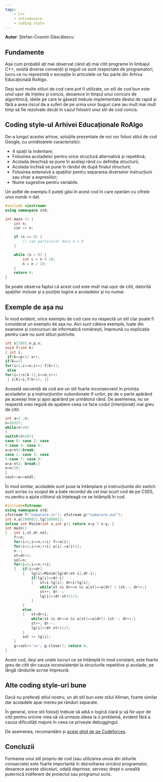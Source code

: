 ```yaml
---
tags:
    - C++
    - introducere
    - coding style
---
```


**Autor**: Ștefan-Cosmin Dăscălescu

## Fundamente

Așa cum probabil ați mai observat când ați mai citit programe în limbajul C++, există diverse convenții și reguli ce sunt respectate de programatori, lucru ce nu reprezintă o excepție în articolele ce fac parte din Arhiva Educațională RoAlgo. 

Deși sunt multe stiluri de cod care pot fi utilizate, un stil de cod bun este unul ușor de înțeles și concis, deoarece în timpul unui concurs de algoritmică, ideile pe care le găsești trebuie implementate destul de rapid și fără a avea riscul de a suferi de pe urma unor buguri care iau mult mai mult timp să fie rezolvate decât în cazul folosirii unui stil de cod concis.

## Coding style-ul Arhivei Educaționale RoAlgo 

De-a lungul acestei arhive, soluțiile prezentate de noi vor folosi stilul de cod Google, cu următoarele caracteristici:

* $4$ spații la indentare;
* Folosirea acoladelor pentru orice structură alternativă și repetitivă;
* Acolada deschisă se pune în același rând cu definiția structurii;
* Acolada închisă se pune în rândul de după finalul structurii;
* Folosirea extensivă a spațiilor pentru separarea diverselor instrucțiuni sau chiar a expresiilor;
* Nume sugestive pentru variabile.

Un astfel de exemplu îl puteți găsi în acest cod în care operăm cu cifrele unui număr $n$ dat.

```cpp
#include <iostream>
using namespace std;

int main () {
    int n; 
    cin >> n;

    if (n == 0) {
        // caz particular daca n = 0
    }

    while (n > 0) {
        int c = n % 10;
        n = n / 10;
    }
    return 0;
}
```

Se poate observa faptul că acest cod este mult mai ușor de citit, datorită spațiilor incluse și a poziției logice a acoladelor și nu numai. 

## Exemple de așa nu

În mod evident, orice exemplu de cod care nu respectă un stil clar poate fi considerat un exemplu de așa nu. Aici sunt câteva exemple, luate din examene și concursuri de informatică românești, împreună cu explicația pentru care nu sunt stiluri potrivite.

```cpp
int s[100],n,p,x;
void f(int k)
{ int i;
 if(k==p+1) x++;
if(k==1)
for(i=1;i<=n;i++) f(k+1);
 else
for(i=1+s[k-1];i<=n;i++)
 { s[k]=i;f(k+1); }}
```

Această secvență de cod are un stil foarte inconsecvent în privința acoladelor și a instrucțiunilor subordonate if-urilor, pe de o parte apărând pe aceeași linie și apoi apărând pe următorul rând. De asemenea, nu se respectă vreo regulă de spațiere ceea ce face codul (intenționat) mai greu de citit. 

```cpp
int a=2 ,n;
n=16327;
while(n!=0)
{
switch(n%10){
case 0: case 2: case
4:case 6: case 8:
a=a+n%2;break;
case 1: case 3: case
5:case 7: case 9:
a=a-n%2; break;}
n=n/10;
}
cout<<a<<endl;
```

În mod similar, acoladele sunt puse la întâmplare și instrucțiunile din switch sunt scrise cu scopul de a bate recordul de cel mai scurt cod de pe CSES, nu pentru a ajuta cititorul să înțeleagă ce se întâmplă în cod. 

```cpp
#include<fstream>
using namespace std;
ifstream f("numarare.in"); ofstream g("numarare.out");
int n,a[100002],lg[100002];
inline int Minim(int x,int y){ return x<y ? x:y; }
int main()
{   int i,st,dr,sol;
    f>>n;
    for(i=1;i<=n;++i) f>>a[i];
    for(i=1;i<=n;++i) a[i]-=a[i+1];
    n--;
    st=dr=1;
    sol=n;
    for(i=2;i<=n;++i)
    {   if(i<=dr)
        {   lg[i]=Minim(lg[dr+st-i],dr-i);
            if(lg[i]==dr-i)
            {   st=i-lg[i]; dr=i+lg[i];
                while(st && dr<=n && a[st]==a[dr] ) {st--; dr++;}
                st++; dr--;
                lg[i]=(dr-st+1)/2;
            }
        }
        else
        {   st=dr=i;
            while(st && dr<=n && a[st]==a[dr]) {st--; dr++;}
            st++; dr--;
            lg[i]=(dr-st+1)/2;
        }
        sol += lg[i];
    }
    g<<sol<<'\n'; g.close(); return 0;
}
```

Acest cod, deși are unele lucruri ce se întâmplă în mod constant, este foarte greu de citit din cauza inconsistenței la structurile repetitive și acolade, pe lângă rândurile scrise împreună.

## Alte coding style-uri bune

Dacă nu preferați stilul nostru, un alt stil bun este stilul Allman, foarte similar dar acoladele apar mereu pe rânduri separate. 

În general, orice stil folosiți trebuie să aibă o logică clară și să fie ușor de citit pentru oricine vrea să vă urmeze ideea la o problemă, evident fără a cauza dificultăți majore în ceea ce privește debuggingul.

De asemenea, recomandăm și [acest ghid de pe Codeforces](https://codeforces.com/blog/entry/64218).

## Concluzii

Formarea unui stil propriu de cod (sau utilizarea unuia din stilurile consacrate) este foarte importantă în dezvoltarea oricărui programator, deoarece aceste obiceiuri, odată deprinse, servesc drept o unealtă puternică indiferent de proiectul sau programul scris. 
